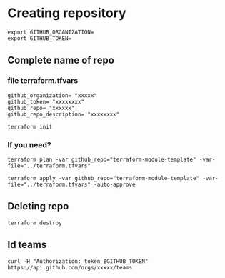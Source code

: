 # Creating repository


```console
export GITHUB_ORGANIZATION=
export GITHUB_TOKEN=
```
## Complete name of repo

### file terraform.tfvars
```console
github_organization= "xxxxx"
github_token= "xxxxxxxx"
github_repo= "xxxxxx"
github_repo_description= "xxxxxxxx"
```


```console
terraform init
```

### If you need?
```console
terraform plan -var github_repo="terraform-module-template" -var-file="../terraform.tfvars"
```

```console
terraform apply -var github_repo="terraform-module-template" -var-file="../terraform.tfvars" -auto-approve
```

## Deleting repo
```console
terraform destroy
```


## Id teams
```console
curl -H "Authorization: token $GITHUB_TOKEN" https://api.github.com/orgs/xxxxx/teams
```
